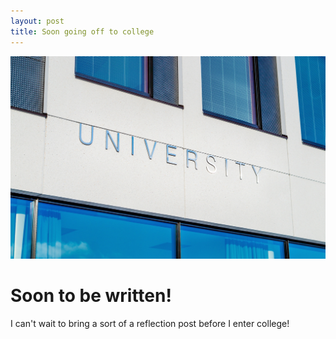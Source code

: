 ```yaml
---
layout: post
title: Soon going off to college
---
```


![College](/images/architecture-building-campus-356086.jpg) 

# Soon to be written!

I can't wait to bring a sort of a reflection post before I enter college!

